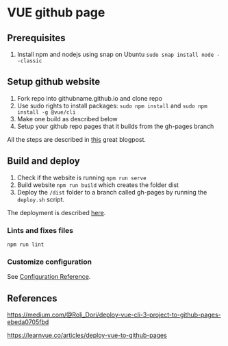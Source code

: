 # VUE github page

## Prerequisites

1. Install npm and nodejs using snap on Ubuntu
```sudo snap install node --classic```

## Setup github website
1. Fork repo into githubname.github.io and clone repo
2. Use sudo rights to install packages: ```sudo npm install``` and ```sudo npm install -g @vue/cli```
3. Make one build as described below
4. Setup your github repo pages that it builds from the gh-pages branch

All the steps are described in [this](https://medium.com/@Roli_Dori/deploy-vue-cli-3-project-to-github-pages-ebeda0705fbd) great blogpost. 

## Build and deploy 
1. Check if the website is running ```npm run serve```
2. Build website ```npm run build``` which creates the folder dist
3. Deploy the ```/dist``` folder to a branch called gh-pages by running the ```deploy.sh``` script.

The deployment is described [here](https://cli.vuejs.org/guide/deployment.html#github-pages).

### Lints and fixes files
```npm run lint```

### Customize configuration
See [Configuration Reference](https://cli.vuejs.org/config/).

## References

https://medium.com/@Roli_Dori/deploy-vue-cli-3-project-to-github-pages-ebeda0705fbd

https://learnvue.co/articles/deploy-vue-to-github-pages 

